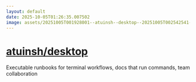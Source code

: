 ```yaml
---
layout: default
date: 2025-10-05T01:26:35.007502
image: assets/20251005T001928001--atuinsh--desktop--20251005T002542541--cropped.png
---
```


# [atuinsh/desktop](https://github.com/atuinsh/desktop)

Executable runbooks for terminal workflows, docs that run commands, team collaboration
